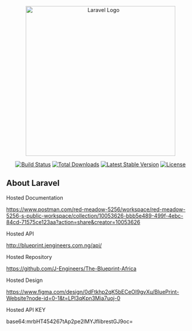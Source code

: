 <p align="center"><a href="https://laravel.com" target="_blank"><img src="https://raw.githubusercontent.com/laravel/art/master/logo-lockup/5%20SVG/2%20CMYK/1%20Full%20Color/laravel-logolockup-cmyk-red.svg" width="400" alt="Laravel Logo"></a></p>

<p align="center">
<a href="https://github.com/laravel/framework/actions"><img src="https://github.com/laravel/framework/workflows/tests/badge.svg" alt="Build Status"></a>
<a href="https://packagist.org/packages/laravel/framework"><img src="https://img.shields.io/packagist/dt/laravel/framework" alt="Total Downloads"></a>
<a href="https://packagist.org/packages/laravel/framework"><img src="https://img.shields.io/packagist/v/laravel/framework" alt="Latest Stable Version"></a>
<a href="https://packagist.org/packages/laravel/framework"><img src="https://img.shields.io/packagist/l/laravel/framework" alt="License"></a>
</p>

## About Laravel
Hosted Documentation

https://www.postman.com/red-meadow-5256/workspace/red-meadow-5256-s-public-workspace/collection/10053626-bbb5e489-499f-4ebc-84cd-71575ce123aa?action=share&creator=10053626

Hosted API

http://blueprint.jengineers.com.ng/api/


Hosted Repository

https://github.com/J-Engineers/The-Blueprint-Africa


Hosted Design


https://www.figma.com/design/0dFtkhp2qK5bECeOI9gvXu/BluePrint-Website?node-id=0-1&t=LPl3qKpn3Mia7uoj-0


Hosted API KEY

base64:mrbHT454267tAp2pe2lMYJflibrestGJ9oc=